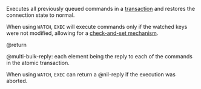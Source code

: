 Executes all previously queued commands in a
[transaction][transactions] and restores the connection state to
normal.

[transactions]: /topics/transactions

When using `WATCH`, `EXEC` will execute commands only if the watched keys were
not modified, allowing for a [check-and-set mechanism][cas].

[cas]: /topics/transactions#cas

@return

@multi-bulk-reply: each element being the reply to each of the commands
in the atomic transaction.

When using `WATCH`, `EXEC` can return a @nil-reply if the execution was aborted.
